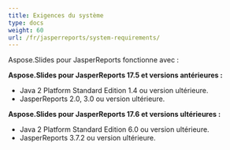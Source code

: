 ```yaml
---
title: Exigences du système
type: docs
weight: 60
url: /fr/jasperreports/system-requirements/
---
```


Aspose.Slides pour JasperReports fonctionne avec :

**Aspose.Slides pour JasperReports 17.5 et versions antérieures :**

- Java 2 Platform Standard Edition 1.4 ou version ultérieure.
- JasperReports 2.0, 3.0 ou version ultérieure.

**Aspose.Slides pour JasperReports 17.6 et versions ultérieures :**

- Java 2 Platform Standard Edition 6.0 ou version ultérieure.
- JasperReports 3.7.2 ou version ultérieure.